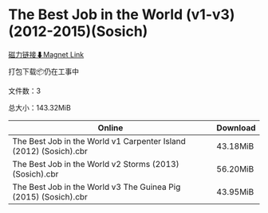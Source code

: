 # The Best Job in the World (v1-v3)(2012-2015)(Sosich)

[磁力链接⬇Magnet Link](magnet:?xt=urn:btih:34760ba85edb07f809d150c85b3a8922efe5dba5&dn=The%20Best%20Job%20in%20the%20World%20%28v1-v3%29%282012-2015%29%28Sosich%29)

打包下载📦仍在工事中

文件数：3

总大小：143.32MiB

Online | Download
--- | ---
The Best Job in the World v1 Carpenter Island (2012) (Sosich).cbr | 43.18MiB
The Best Job in the World v2 Storms (2013) (Sosich).cbr | 56.20MiB
The Best Job in the World v3 The Guinea Pig (2015) (Sosich).cbr | 43.95MiB